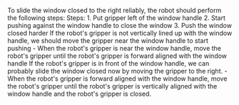 To slide the window closed to the right reliably, the robot should perform the following steps:
    Steps:  1. Put gripper left of the window handle  2. Start pushing against the window handle to close the window  3. Push the window closed harder
    If the robot's gripper is not vertically lined up with the window handle, we should move the gripper near the window handle to start pushing
    - When the robot's gripper is near the window handle, move the robot's gripper until the robot's gripper is forward aligned with the window handle
    If the robot's gripper is in front of the window handle, we can probably slide the window closed now by moving the gripper to the right.
    - When the robot's gripper is forward aligned with the window handle, move the robot's gripper until the robot's gripper is vertically aligned with the window handle and the robot's gripper is closed.